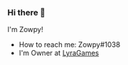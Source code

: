 ### Hi there 👋

I'm Zowpy!

- How to reach me: Zowpy#1038
- I'm Owner at [LyraGames](https://lyragames.net)
